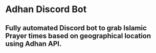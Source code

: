 # Adhan Discord Bot

## Fully automated Discord bot to grab Islamic Prayer times based on geographical location using Adhan API.

